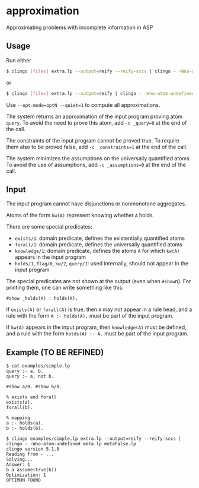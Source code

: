 # approximation
Approximating problems with incomplete information in ASP

## Usage
Run either 
```bash
$ clingo [files] extra.lp --output=reify --reify-sccs | clingo - -Wno-atom-undefined meta.lp metaFalse.lp
```
or
```bash
$ clingo [files] extra.lp --output=reify | clingo - -Wno-atom-undefined meta.lp metaPoss.lp
```

Use ``--opt-mode=optN --quiet=1`` to compute all approximations.

The system returns an approximation of the input program proving atom ``query``.
To avoid the need to prove this atom, add ``-c _query=0`` at the end of the call.

The constraints of the input program cannot be proved true.
To require them also to be proved false, add ``-c _constraints=1`` at the end of the call.

The system minimizes the assumptions on the universally quantified atoms.
To avoid the use of assumptions, add ``-c _assumptions=0`` at the end of the call.

## Input
The input program cannot have disjunctions or nonmonotone aggregates.

Atoms of the form ``kw(A)`` represent knowing whether ``A`` holds.

There are some special predicates: 
- ``exists/1``: domain predicate, defines the existentially quantified atoms
- ``forall/1``: domain predicate, defines the universally quantified atoms
- ``knowledge/1``: domain predicate, defines the atoms ``A`` for which ``kw(A)`` appears in the input program 
- ``holds/1``, ``flag/0``, ``kw/2``, ``query/1``: used internally, should not appear in the input program

The special predicates are not shown at the output (even when ``#show``n).
For printing them, one can write something like this:
```
#show _holds(X) : holds(X).
```

If ``exists(A)`` or ``forall(A)`` is true, 
then ``A`` may not appear in a rule head, 
and a rule with the form ``A :- holds(A).``
must be part of the input program.

If ``kw(A)`` appears in the input program, 
then ``knowledge(A)`` must be defined, 
and a rule with the form ``holds(A) :- A.``
must be part of the input program.


## Example (TO BE REFINED)
```
$ cat examples/simple.lp 
query :- a, b.
query :- a, not b.

#show a/0. #show b/0.

% exists and forall
exists(a).
forall(b).

% mapping 
a :- holds(a).
b :- holds(b).

$ clingo examples/simple.lp extra.lp --output=reify --reify-sccs | clingo - -Wno-atom-undefined meta.lp metaFalse.lp
clingo version 5.1.0
Reading from - ...
Solving...
Answer: 1
b a assume(true(b))
Optimization: 1
OPTIMUM FOUND
```
